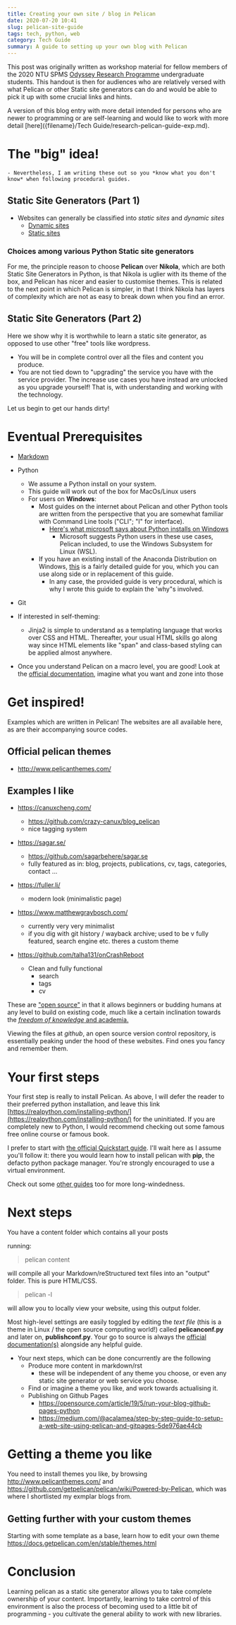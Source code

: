 ```yaml
---
title: Creating your own site / blog in Pelican
date: 2020-07-20 10:41
slug: pelican-site-guide
tags: tech, python, web
category: Tech Guide
summary: A guide to setting up your own blog with Pelican
---
```


This post was originally written as workshop material for fellow members of the 2020 NTU SPMS [Odyssey Research Programme](https://spms.ntu.edu.sg/Programmes/Undergrads/Odyssey/Pages/Research.aspx) undergraduate students. This handout is then for audiences who are relatively versed with what Pelican or other Static site generators can do and would be able to pick it up with some crucial links and hints. 

A version of this blog entry with more detail intended for persons who are newer to programming or are self-learning and would like to work with more detail [here]({filename}/Tech Guide/research-pelican-guide-exp.md).


# The "big" idea!
	- Nevertheless, I am writing these out so you *know what you don't know* when following procedural guides. 

## Static Site Generators (Part 1)
- Websites can generally be classified into *static sites* and *dynamic sites*
	- [Dynamic sites](https://en.wikipedia.org/wiki/Dynamic_web_page)
	- [Static sites](https://en.wikipedia.org/wiki/Static_web_page)

### Choices among various Python Static site generators
For me, the principle reason to choose **Pelican** over **Nikola**, which are both Static Site Generators in Python, is that Nikola is uglier with its theme of the box, and Pelican has nicer and easier to customise themes. This is related to the next point in which Pelican is simpler, in that I think Nikola has layers of complexity which are not as easy to break down when you find an error. 


## Static Site Generators (Part 2)
Here we show why it is worthwhile to learn a static site generator, as opposed to use other "free" tools like wordpress.

- You will be in complete control over all the files and content you produce. 
- You are not tied down to "upgrading" the service you have with the service provider. The increase use cases you have instead are unlocked as you upgrade yourself! That is, with understanding and working with the technology. 

Let us begin to get our hands dirty! 

# **Eventual** Prerequisites
- [Markdown](https://sourceforge.net/p/pelican-edt/wiki/markdown_syntax/)
- Python
	- We assume a Python install on your system.
	- This guide will work out of the box for MacOs/Linux users
	- For users on **Windows**:
		- Most guides on the internet about Pelican and other Python tools are written from the perspective that you are somewhat familiar with Command Line tools ("CLI"; "I" for interface).
			- [Here's what microsoft says about Python installs on Windows](https://docs.microsoft.com/en-us/windows/python/beginners)
				- Microsoft suggests Python users in these use cases, Pelican included, to use the Windows Subsystem for Linux (WSL).
		- If you have an existing install of the Anaconda Distribution on Windows, [this](https://pythonforundergradengineers.com/how-i-built-this-site-1.html) is a fairly detailed guide for you, which you can use along side or in replacement of this guide.
			- In any case, the provided guide is very procedural, which is why I wrote this guide to explain the 'why"s involved. 
- Git
- If interested in self-theming:
	- Jinja2 is simple to understand as a templating language that works over CSS and HTML. Thereafter, your usual HTML skills go along way since HTML elements like "span" and class-based styling can be applied almost anywhere.

- Once you understand Pelican on a macro level, you are good! Look at the [official documentation]( https://docs.getpelican.com/en/stable/), imagine what you want and zone into those

# Get inspired! 

Examples which are written in Pelican! The websites are all available here, as are their accompanying source codes. 

## Official pelican themes
- http://www.pelicanthemes.com/

## Examples I like
- https://canuxcheng.com/
	- https://github.com/crazy-canux/blog_pelican
	- nice tagging system
- https://sagar.se/ 
	- https://github.com/sagarbehere/sagar.se
	- fully featured as in: blog, projects, publications, cv, tags, categories, contact ... 
- https://fuller.li/
	- modern look (minimalistic page)

- https://www.matthewgraybosch.com/
	- currently very very minimalist
	- if you dig with git history / wayback archive; used to be v fully featured, search engine etc. theres a custom theme

- https://github.com/talha131/onCrashReboot
	- Clean and fully functional
		- search
		- tags
		- cv

These are ["open source"](https://en.wikibooks.org/wiki/FOSS_A_General_Introduction/Introduction) in that it allows beginners or budding humans at any level to build on existing code, much like a certain inclination towards the [*freedom of knowledge* and academia.](http://custodians.online/)

Viewing the files at *github*, an open source version control repository, is essentially peaking under the hood of these websites. Find ones you fancy and remember them. 

# Your first steps
Your first step is really to install Pelican. As above, I will defer the reader to their preferred python installation, and leave this link [https://realpython.com/installing-python/](https://realpython.com/installing-python/) for the uninitiated. If you are completely new to Python, I would recommend checking out some famous free online course or famous book. 

I prefer to start with [the official Quickstart guide](https://docs.getpelican.com/en/stable/quickstart.html#preview-your-site). I'll wait here as I assume you'll follow it: there you would learn how to install pelican with **pip**, the defacto python package manager. You're strongly encouraged to use a virtual environment. 

Check out some [other guides](https://snipcart.com/blog/pelican-blog-tutorial-search-comments) too for more long-windedness. 

# Next steps
You have a content folder which contains all your posts

running: 

> pelican content

will compile all your Markdown/reStructured text files into an "output" folder. This is pure HTML/CSS. 

> pelican -l

will allow you to locally view your website, using this output folder.

Most high-level settings are easily toggled by editing the *text file* (this is a theme in Linux / the open source computing world!) called **pelicanconf.py** and later on, **publishconf.py**. Your go to source is always the [official documentation(s)](https://docs.getpelican.com/en/stable/#) alongside any helpful guide. 

- Your next steps, which can be done concurrently are the following
	- Produce more content in markdown/rst
		- these will be independent of any theme you choose, or even any static site generator or web service you choose.
	- Find or imagine a theme you like, and work towards actualising it.
	- Publishing on Github Pages
		- https://opensource.com/article/19/5/run-your-blog-github-pages-python
		- https://medium.com/@acalamea/step-by-step-guide-to-setup-a-web-site-using-pelican-and-gitpages-5de976ae44cb

# Getting a theme you like
You need to install themes you like, by browsing http://www.pelicanthemes.com/ and https://github.com/getpelican/pelican/wiki/Powered-by-Pelican, which was where I shortlisted my exmplar blogs from. 

## Getting further with your custom themes
Starting with some template as a base, learn how to edit your own theme https://docs.getpelican.com/en/stable/themes.html

# Conclusion
Learning pelican as a static site generator allows you to take complete ownership of your content. Importantly, learning to take control of this environment is also the process of becoming used to a little bit of programming - you cultivate the general ability to work with new libraries. 


